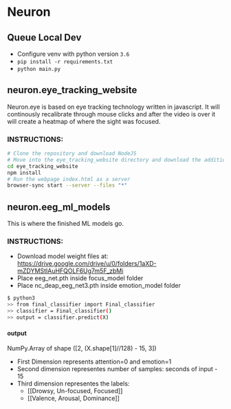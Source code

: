 # Neuron

##  Queue Local Dev

  * Configure venv with python version `3.6`
  * `pip install -r requirements.txt`
  * `python main.py`


## neuron.eye_tracking_website

Neuron.eye is based on eye tracking technology written in javascript. It will continously recalibrate through mouse clicks and after the video is over it will create a heatmap of where the sight was focused. 

### INSTRUCTIONS:
```sh
# Clone the repository and download NodeJS
# Move into the eye_tracking_website directory and download the additional dependencies
cd eye_tracking_website
npm install
# Run the webpage index.html as a server
browser-sync start --server --files "*"
```

## neuron.eeg_ml_models
This is where the finished ML models go. 


### INSTRUCTIONS:

* Download model weight files at: https://drive.google.com/drive/u/0/folders/1aXD-mZDYMStIAuHFQOLF6Ug7m5F_zbMi
* Place eeg_net.pth inside focus_model folder
* Place nc_deap_eeg_net3.pth inside emotion_model folder

```sh
$ python3
>> from final_classifier import Final_classifier
>> classifier = Final_classifier()
>> output = classifier.predict(X)

```
#### output
NumPy.Array of shape ([2, (X.shape[1]//128) - 15, 3])
* First Dimension represents attention=0 and emotion=1
* Second dimension representes number of samples: seconds of input - 15
* Third dimension representes the labels:
    * [[Drowsy, Un-focused, Focused]]
    * [[Valence, Arousal, Dominance]]
